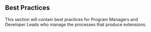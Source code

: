 
<a name="portalfxExtensionsForProgramManagersBestPractices"></a>
<!-- link to this document is [portalfx-extensions-forProgramManagers-bestPractices.md]()
-->

## Best Practices
This section will contain best practices for Program Managers and Developer Leads who manage the processes that produce extensions.
<!--
Change to the following sentence after there are best management practices to add to this section.
This section contains best practices for Program Managers and Developer Leads who manage the processes that produce extensions when the practices are developed.
-->